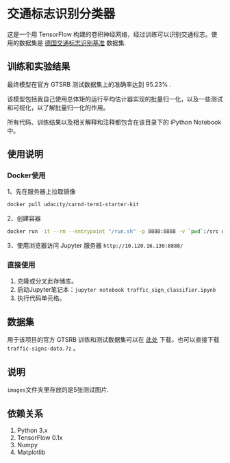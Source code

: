 # 交通标志识别分类器

这是一个用 TensorFlow 构建的卷积神经网络，经过训练可以识别交通标志。使用的数据集是 [德国交通标志识别基准](http://benchmark.ini.rub.de/?section=gtsrb) 数据集.

## 训练和实验结果

最终模型在官方 GTSRB 测试数据集上的准确率达到 95.23% .

该模型包括我自己使用总体矩的运行平均估计器实现的批量归一化，以及一些测试和可视化，以了解批量归一化的作用。

所有代码、训练结果以及相关解释和注释都包含在该目录下的 iPython Notebook 中。

## 使用说明

### Docker使用
1、先在服务器上拉取镜像

```sh
docker pull udacity/carnd-term1-starter-kit
```

2、创建容器

```sh
docker run -it --rm --entrypoint "/run.sh" -p 8888:8888 -v `pwd`:/src udacity/carnd-term1-starter-kit
```

3、使用浏览器访问 Jupyter 服务器
`http://10.120.16.130:8888/`

### 直接使用
1. 克隆或分叉此存储库。
2. 启动Jupyter笔记本：`jupyter notebook traffic_sign_classifier.ipynb`
3. 执行代码单元格。

## 数据集

用于该项目的官方 GTSRB 训练和测试数据集可以在 [此处](https://blog.csdn.net/li_xiaolaji/article/details/108369873) 下载，也可以直接下载 `traffic-signs-data.7z` 。

## 说明

`images`文件夹里存放的是5张测试图片.

## 依赖关系

1. Python 3.x
2. TensorFlow 0.1x
3. Numpy
4. Matplotlib

